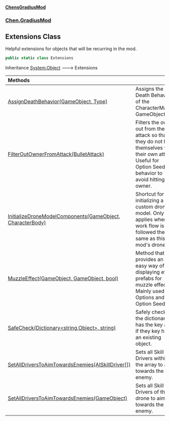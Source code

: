 #### [ChensGradiusMod](index 'index')
### [Chen.GradiusMod](neHTXX+yFsk1RpXqjkv9zg 'Chen.GradiusMod')
## Extensions Class
Helpful extensions for objects that will be recurring in the mod.  
```csharp
public static class Extensions
```

Inheritance [System.Object](https://docs.microsoft.com/en-us/dotnet/api/System.Object 'System.Object') &#129106; Extensions  

| Methods | |
| :--- | :--- |
| [AssignDeathBehavior(GameObject, Type)](lm5QfeIEC4A80PITFu34bQ 'Chen.GradiusMod.Extensions.AssignDeathBehavior(UnityEngine.GameObject, System.Type)') | Assigns the Death Behavior of the CharacterMaster GameObject.<br/> |
| [FilterOutOwnerFromAttack(BulletAttack)](Tqr3eIr8BwWGwm6rgpylvQ 'Chen.GradiusMod.Extensions.FilterOutOwnerFromAttack(RoR2.BulletAttack)') | Filters the owner out from the attack so that they do not hit themselves with their own attack.<br/>Useful for Option Seeds' behavior to avoid hitting the owner.<br/> |
| [InitializeDroneModelComponents(GameObject, CharacterBody)](67evNLNP_Ojp4HbXl2ctnQ 'Chen.GradiusMod.Extensions.InitializeDroneModelComponents(UnityEngine.GameObject, RoR2.CharacterBody)') | Shortcut for initializing a custom drone model. Only applies when work flow is followed the same as this mod's drones.<br/> |
| [MuzzleEffect(GameObject, GameObject, bool)](7roQPfGASRtMvS48E57GWQ 'Chen.GradiusMod.Extensions.MuzzleEffect(UnityEngine.GameObject, UnityEngine.GameObject, bool)') | Method that provides an easy way of displaying effect prefabs for muzzle effects.<br/>Mainly used for Options and Option Seeds.<br/> |
| [SafeCheck(Dictionary&lt;string,Object&gt;, string)](UcBLHVdDDZkETVaa0moaRw 'Chen.GradiusMod.Extensions.SafeCheck(System.Collections.Generic.Dictionary&lt;string,UnityEngine.Object&gt;, string)') | Safely checks if the dictionary has the key and if they key has an existing object.<br/> |
| [SetAllDriversToAimTowardsEnemies(AISkillDriver[])](gnPOJV62YUPZiTf4ltA7QA 'Chen.GradiusMod.Extensions.SetAllDriversToAimTowardsEnemies(RoR2.CharacterAI.AISkillDriver[])') | Sets all Skill Drivers within the array to aim towards the enemy.<br/> |
| [SetAllDriversToAimTowardsEnemies(GameObject)](dJhiosGXV8eLrawB7h83Bg 'Chen.GradiusMod.Extensions.SetAllDriversToAimTowardsEnemies(UnityEngine.GameObject)') | Sets all Skill Drivers of the drone to aim towards the enemy.<br/> |
